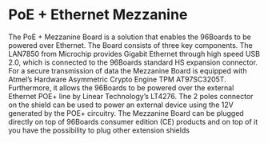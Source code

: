 <!--
---
name: PoE + Ethernet Mezzanine
class: board
type: Mezzanine
description: Enables the 96Boards to be powered over Ethernet
url: https://www.96boards.org/product/ethernetcard/
github: https://github.com/96boards/documentation/tree/master/mezzanine/ethernetcard
image: 'ethernet-mezzanine.jpg'
pincount: 40
eeprom: no
power:
  '35':
  '37':
ground:
  '1':
  '2':
  '39':
  '40':
pin:
  '15':
    mode: i2c
  '17':
    mode: i2c
  '24':
    mode: gpio
  '26':
    mode: gpio

-->


# PoE + Ethernet Mezzanine
The PoE + Mezzanine Board is a solution that enables the 96Boards to be powered over Ethernet. The Board consists of three key components. The LAN7850 from Microchip provides Gigabit Ethernet through high speed USB 2.0, which is connected to the 96Boards standard HS expansion connector. For a secure transmission of data the Mezzanine Board is equipped with Atmel’s Hardware Asymmetric Crypto Engine TPM AT97SC3205T. Furthermore, it allows the 96Boards to be powered over the external Ethernet POE+ line by Linear Technology’s LT4276. The 2 poles connector on the shield can be used to power an external device using the 12V generated by the POE+ circuitry. The Mezzanine Board can be plugged directly on top of 96Boards consumer edition (CE) products and on top of it you have the possibility to plug other extension shields
